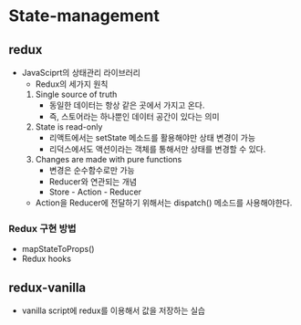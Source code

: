 # State-management

## redux
- JavaSciprt의 상태관리 라이브러리
    - Redux의 세가지 원칙
    1. Single source of truth
        - 동일한 데이터는 항상 같은 곳에서 가지고 온다.
        - 즉, 스토어라는 하나뿐인 데이터 공간이 있다는 의미
    2. State is read-only
        - 리액트에서는 setState 메소드를 활용해야만 상태 변경이 가능
        - 리덕스에서도 액션이라는 객체를 통해서만 상태를 변경할 수 있다.
    3. Changes are made with pure functions
        - 변경은 순수함수로만 가능
        - Reducer와 연관되는 개념
        - Store - Action - Reducer
    - Action을 Reducer에 전달하기 위해서는 dispatch() 메소드를 사용해야한다.
### Redux 구현 방법
- mapStateToProps()
- Redux hooks

## redux-vanilla
- vanilla script에 redux를 이용해서 값을 저장하는 실습

